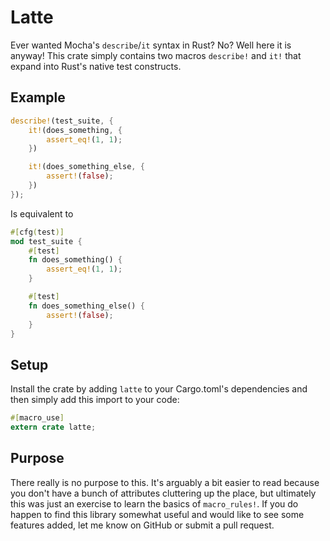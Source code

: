 # Latte

Ever wanted Mocha's `describe`/`it` syntax in Rust? No? Well here it is anyway! This crate simply contains two macros `describe!` and `it!` that expand into Rust's native test constructs.

## Example

```rust
describe!(test_suite, {
    it!(does_something, {
        assert_eq!(1, 1);
    })

    it!(does_something_else, {
        assert!(false);
    })
});
```

Is equivalent to

```rust
#[cfg(test)]
mod test_suite {
    #[test]
    fn does_something() {
        assert_eq!(1, 1);
    }

    #[test]
    fn does_something_else() {
        assert!(false);
    }
}
```

## Setup

Install the crate by adding `latte` to your Cargo.toml's dependencies and then simply add this import to your code:

```rust
#[macro_use]
extern crate latte;
```

## Purpose

There really is no purpose to this. It's arguably a bit easier to read because you don't have a bunch of attributes cluttering up the place, but ultimately this was just an exercise to learn the basics of `macro_rules!`. If you do happen to find this library somewhat useful and would like to see some features added, let me know on GitHub or submit a pull request.
